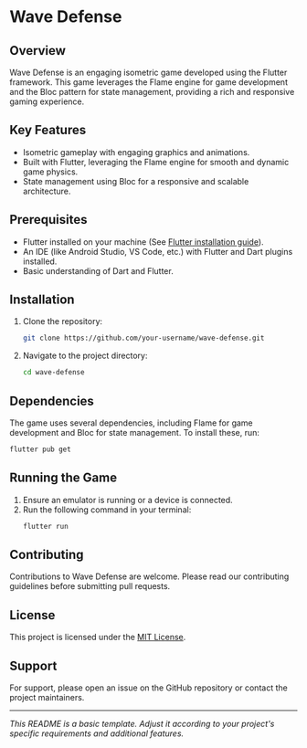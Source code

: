 # Wave Defense

## Overview
Wave Defense is an engaging isometric game developed using the Flutter framework. This game leverages the Flame engine for game development and the Bloc pattern for state management, providing a rich and responsive gaming experience.

## Key Features
- Isometric gameplay with engaging graphics and animations.
- Built with Flutter, leveraging the Flame engine for smooth and dynamic game physics.
- State management using Bloc for a responsive and scalable architecture.

## Prerequisites
- Flutter installed on your machine (See [Flutter installation guide](https://flutter.dev/docs/get-started/install)).
- An IDE (like Android Studio, VS Code, etc.) with Flutter and Dart plugins installed.
- Basic understanding of Dart and Flutter.

## Installation
1. Clone the repository:
   ```bash
   git clone https://github.com/your-username/wave-defense.git
   ```
2. Navigate to the project directory:
   ```bash
   cd wave-defense
   ```

## Dependencies
The game uses several dependencies, including Flame for game development and Bloc for state management. To install these, run:
   ```bash
   flutter pub get
   ```

## Running the Game
1. Ensure an emulator is running or a device is connected.
2. Run the following command in your terminal:
   ```bash
   flutter run
   ```

## Contributing
Contributions to Wave Defense are welcome. Please read our contributing guidelines before submitting pull requests.

## License
This project is licensed under the [MIT License](LICENSE).

## Support
For support, please open an issue on the GitHub repository or contact the project maintainers.

---

_This README is a basic template. Adjust it according to your project's specific requirements and additional features._
```
